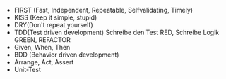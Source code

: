 - FIRST (Fast, Independent, Repeatable, Selfvalidating, Timely)
- KISS (Keep it simple, stupid)
- DRY(Don't repeat yourself)
- TDD(Test driven development) Schreibe den Test RED, Schreibe Logik GREEN, REFACTOR
- Given, When, Then
- BDD (Behavior driven development)
- Arrange, Act, Assert
- Unit-Test